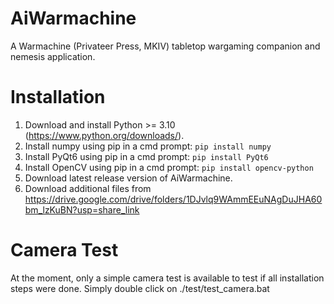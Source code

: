 # AiWarmachine
A Warmachine (Privateer Press, MKIV) tabletop wargaming companion and nemesis application.

# Installation
1. Download and install Python >= 3.10 (https://www.python.org/downloads/).
2. Install numpy using pip in a cmd prompt: `pip install numpy`
3. Install PyQt6 using pip in a cmd prompt: `pip install PyQt6`
4. Install OpenCV using pip in a cmd prompt: `pip install opencv-python`
5. Download latest release version of AiWarmachine.
6. Download additional files from https://drive.google.com/drive/folders/1DJvlq9WAmmEEuNAgDuJHA60bm_lzKuBN?usp=share_link

# Camera Test
At the moment, only a simple camera test is available to test if all installation steps were done.
Simply double click on ./test/test_camera.bat

